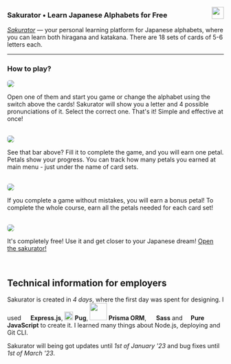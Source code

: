 <p style="float:right">
<a href="https://sakurator.anafro.ru/"><img src="https://raw.githubusercontent.com/anafro/anafro/main/Buttons/Open-In-Browser-Button.svg" height="28"></a>
</p>

### **Sakurator • Learn Japanese Alphabets for Free**  



[*Sakurator*](https://sakurator.anafro.ru) — your personal learning platform for Japanese alphabets, where you can learn both hiragana and katakana. There are 18 sets of cards of 5-6 letters each. 

---

### How to play?


<img src="https://github.com/anafro/anafro/blob/main/Screenshots/Sakurator-Index.png?raw=true" style="border-radius:5px" style="float:right;">

<br/>

Open one of them and start you game or change the alphabet using the switch above the cards! Sakurator will show you a letter and 4 possible pronunciations of it. Select the correct one. That's it! Simple and effective at once!

<br/>

<img src="https://github.com/anafro/anafro/blob/main/Screenshots/Sakurator-InGame.png?raw=true" style="border-radius:5px">

See that bar above? Fill it to complete the game, and you will earn one petal. Petals show your progress. You can track how many petals you earned at main menu - just under the name of card sets.

<br/>

<img src="https://github.com/anafro/anafro/blob/main/Screenshots/Sakurator-InGame-With-Petals.png?raw=true" style="border-radius:5px">

<br/>

If you complete a game without mistakes, you will earn a bonus petal! To complete the whole course, earn all the petals needed for each card set!

<br/>

<img src="https://github.com/anafro/anafro/blob/main/Screenshots/Sakurator-Completed.png?raw=true" style="border-radius:5px">

<br/>

It's completely free! Use it and get closer to your Japanese dream! [Open the sakurator!](https://sakurator.anafro.ru) 

<br>

## Technical information for employers
Sakurator is created in *4 days*, where the first day was spent for designing. I used <img src="https://www.vectorlogo.zone/logos/expressjs/expressjs-icon.svg" width="14"> **Express.js**, <img src="https://www.vectorlogo.zone/logos/pugjs/pugjs-icon.svg" width="20"> **Pug**, <img src="https://cdn.worldvectorlogo.com/logos/prisma-2.svg" width="40"> **Prisma ORM**, <img src="https://upload.wikimedia.org/wikipedia/commons/9/96/Sass_Logo_Color.svg" width="15"> **Sass** and <img src="https://upload.wikimedia.org/wikipedia/commons/9/99/Unofficial_JavaScript_logo_2.svg" width="11"> **Pure JavaScript** to create it. I learned many things about Node.js, deploying and Git CLI.

Sakurator will being got updates until *1st of January '23* and bug fixes until *1st of March '23*.